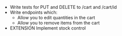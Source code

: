 [//]: <> (name: Removing and editing items from the cart )
[//]: <> (author: Joe Turner)
[//]: <> (type: code from scratch)
[//]: <> (time: 3 hours)

*	Write tests for PUT and DELETE to /cart and /cart/id
*	Write endpoints which:
	*	Allow you to edit quantities in the cart
	*	Allow you to remove items from the cart
*	EXTENSION Implement stock control